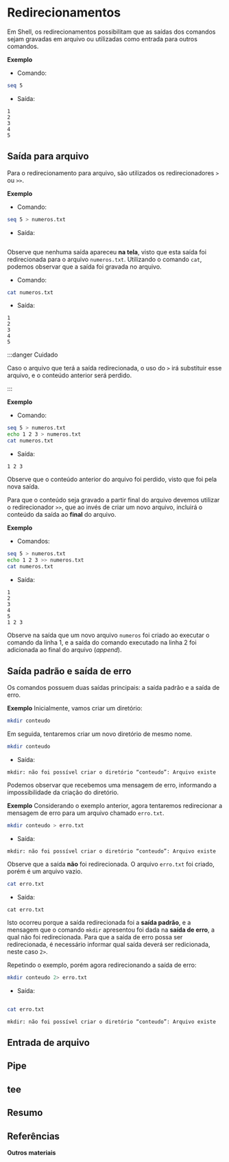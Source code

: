# Redirecionamentos

Em Shell, os redirecionamentos possibilitam que as saídas dos comandos sejam gravadas em arquivo ou utilizadas como entrada para outros comandos.


**Exemplo**  

- Comando:

```bash
seq 5
```

- Saída:
```
1
2
3
4
5
```

## Saída para arquivo

Para o redirecionamento para arquivo, são utilizados os redirecionadores `>` ou `>>`.

**Exemplo**

- Comando:
```bash
seq 5 > numeros.txt
```

- Saída:
```
```
Observe que nenhuma saída apareceu **na tela**, visto que esta saída foi redirecionada para o arquivo `numeros.txt`. Utilizando o comando `cat`, podemos observar que a saída foi gravada no arquivo.

- Comando:
```bash
cat numeros.txt
```

- Saída:
```
1
2
3
4
5
```


:::danger Cuidado

Caso o arquivo que terá a saída redirecionada, o uso do `>` irá substituir esse arquivo, e o conteúdo anterior será perdido.

:::


**Exemplo**

- Comando:
```bash
seq 5 > numeros.txt
echo 1 2 3 > numeros.txt
cat numeros.txt
```

- Saída:
```
1 2 3
```
Observe que o conteúdo anterior do arquivo foi perdido, visto que foi pela nova saída.


Para que o conteúdo seja gravado a partir final do arquivo devemos utilizar o redirecionador `>>`, que ao invés de criar um novo arquivo, incluirá o conteúdo da saída ao **final** do arquivo. 

**Exemplo**

- Comandos:
```bash showLineNumbers
seq 5 > numeros.txt
echo 1 2 3 >> numeros.txt
cat numeros.txt
```

- Saída:
```
1
2
3
4
5
1 2 3
```

Observe na saída que um novo arquivo `numeros` foi criado ao executar o comando da linha 1, e a saída do comando executado na linha 2 foi adicionada ao final do arquivo (*append*).

## Saída padrão e saída de erro

Os comandos possuem duas saídas principais: a saída padrão e a saída de erro.

**Exemplo**
Inicialmente, vamos criar um diretório:
```bash
mkdir conteudo
```

Em seguida, tentaremos criar um novo diretório de mesmo nome.
```bash
mkdir conteudo
```

- Saída:
```
mkdir: não foi possível criar o diretório “conteudo”: Arquivo existe
```

Podemos observar que recebemos uma mensagem de erro, informando a impossibilidade da criação do diretório.

**Exemplo**
Considerando o exemplo anterior, agora tentaremos redirecionar a mensagem de erro para um arquivo chamado `erro.txt`.

```bash
mkdir conteudo > erro.txt
```

- Saída:

```
mkdir: não foi possível criar o diretório “conteudo”: Arquivo existe
```
Observe que a saída **não** foi redirecionada. O arquivo `erro.txt` foi criado, porém é um arquivo vazio.

```bash
cat erro.txt
```

- Saída:
```
cat erro.txt
```

Isto ocorreu porque a saída redirecionada foi a **saída padrão**, e a mensagem que o comando `mkdir` apresentou foi dada na **saída de erro**, a qual não foi redirecionada. Para que a saída de erro possa ser redirecionada, é necessário informar qual saída deverá ser redicionada, neste caso `2>`.

Repetindo o exemplo, porém agora redirecionando a saída de erro:

```bash
mkdir conteudo 2> erro.txt
```
- Saída:

```
```

```bash
cat erro.txt
```

```
mkdir: não foi possível criar o diretório “conteudo”: Arquivo existe
```

## Entrada de arquivo

## Pipe

## tee

## Resumo



## Referências

**Outros materiais**  

